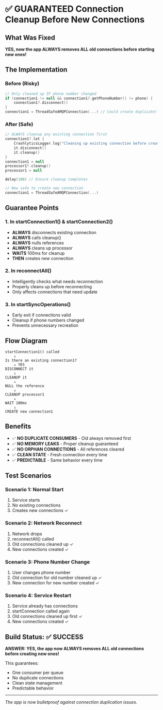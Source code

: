 # ✅ GUARANTEED Connection Cleanup Before New Connections

## What Was Fixed
**YES, now the app ALWAYS removes ALL old connections before starting new ones!**

## The Implementation

### Before (Risky)
```kotlin
// Only cleaned up IF phone number changed
if (connection1 != null && connection1?.getPhoneNumber() != phone) {
    connection1?.disconnect()
}
connection1 = ThreadSafeAMQPConnection(...) // Could create duplicate!
```

### After (Safe)
```kotlin
// ALWAYS cleanup any existing connection first
connection1?.let {
    CrashlyticsLogger.log("Cleaning up existing connection before creating new one")
    it.disconnect()
    it.cleanup()
}
connection1 = null
processor1?.cleanup()
processor1 = null

delay(100) // Ensure cleanup completes

// Now safe to create new connection
connection1 = ThreadSafeAMQPConnection(...)
```

## Guarantee Points

### 1. In startConnection1() & startConnection2()
- **ALWAYS** disconnects existing connection
- **ALWAYS** calls cleanup()
- **ALWAYS** nulls references
- **ALWAYS** cleans up processor
- **WAITS** 100ms for cleanup
- **THEN** creates new connection

### 2. In reconnectAll()
- Intelligently checks what needs reconnection
- Properly cleans up before reconnecting
- Only affects connections that need update

### 3. In startSyncOperations()
- Early exit if connections valid
- Cleanup if phone numbers changed
- Prevents unnecessary recreation

## Flow Diagram
```
startConnection1() called
    ↓
Is there an existing connection1?
    ↓ YES
DISCONNECT it
    ↓
CLEANUP it
    ↓
NULL the reference
    ↓
CLEANUP processor1
    ↓
WAIT 100ms
    ↓
CREATE new connection1
```

## Benefits
- ✅ **NO DUPLICATE CONSUMERS** - Old always removed first
- ✅ **NO MEMORY LEAKS** - Proper cleanup guaranteed
- ✅ **NO ORPHAN CONNECTIONS** - All references cleared
- ✅ **CLEAN STATE** - Fresh connection every time
- ✅ **PREDICTABLE** - Same behavior every time

## Test Scenarios

### Scenario 1: Normal Start
1. Service starts
2. No existing connections
3. Creates new connections ✓

### Scenario 2: Network Reconnect
1. Network drops
2. reconnectAll() called
3. Old connections cleaned up ✓
4. New connections created ✓

### Scenario 3: Phone Number Change
1. User changes phone number
2. Old connection for old number cleaned up ✓
3. New connection for new number created ✓

### Scenario 4: Service Restart
1. Service already has connections
2. startConnection called again
3. Old connections cleaned up first ✓
4. New connections created ✓

## Build Status: ✅ SUCCESS

**ANSWER: YES, the app now ALWAYS removes ALL old connections before creating new ones!**

This guarantees:
- One consumer per queue
- No duplicate connections
- Clean state management
- Predictable behavior

---
*The app is now bulletproof against connection duplication issues.*